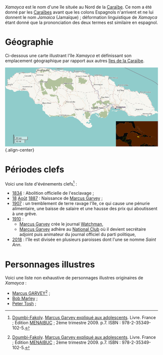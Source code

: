 <!-- TITLE: Xamayca / Jamaïque -->
<!-- SUBTITLE: Présentation de l'île caribéenne Xamayca -->

*Xamayca* est le nom d'une île située au Nord de la [Caraïbe](/geographie/ile/caraibes/iles-de-la-caraibe). Ce nom a été donné par les [Caraïbes](/peuple/caraibes/partout/caraibe) avant que les colons Espagnols n'arrivent et ne lui donnent le nom *Jamaica* (Jamaïque) ; déformation linguistique de *Xamayca* étant donné que la prononciation des deux termes est similaire en espagnol.

# Géographie
Ci-dessous une carte illustrant l'île *Xamayca* et définissant son emplacement géographique par rapport aux autres [îles de la Caraïbe](/geographie/ile/caraibes/iles-de-la-caraibe).

![Xamayca Bis](/uploads/map/xamayca-bis.png "Carte de Xamayca"){.align-center}
# Périodes clefs
Voici une liste d'événements clefs[^1] :
* [1834](/histoire/date/calendrier-gregorien/par-annee/1834) : Abolition officielle de l'esclavage ;
* [18](/histoire/date/calendrier-gregorien/par-jour/18) [Août](/histoire/date/calendrier-gregorien/par-mois/aout) [1887](/histoire/date/calendrier-gregorien/par-annee/1887) : Naissance de [Marcus Garvey](/personnalite/homme/polymathe/caraibes/midi/colonie/xamayca/marcus-gavey) ;
* [1907](/histoire/date/calendrier-gregorien/par-annee/1907) : un tremblement de terre ravage l'île, ce qui cause une pénurie alimentaire, une baisse de salaire et une hausse des prix qui aboutissent à une grêve.
* [1910](/histoire/date/calendrier-gregorien/par-annee/1910) :
	* [Marcus Garvey](/personnalite/homme/polymathe/caraibes/midi/colonie/xamayca/marcus-gavey) crée le journal [Watchman](/organisme/journal/watchman),
	* [Marcus Garvey](/personnalite/homme/polymathe/caraibes/midi/colonie/xamayca/marcus-gavey) adhère au [National Club](/organisme/parti-politique/national-club) où il devient secrétaire adjoint puis animateur du journal officiel du parti politique,
* [2018](/histoire/date/calendrier-gregorien/par-annee/2018) : l'île est divisée en plusieurs paroisses dont l'une se nomme *Saint Ann*.

# Personnages illustres
Voici une liste non exhaustive de personnages illustres originaires de *Xamayca* :
* [Marcus GARVEY](/personnalite/homme/polymathe/caraibes/midi/colonie/xamayca/marcus-gavey)[^1] ;
* [Bob Marley](/personnalite/homme/artiste/musique/caraibes/midi/colonie/xamayca/bob-marley) ;
* [Peter Tosh](/personnalite/homme/artiste/musique/caraibes/midi/colonie/xamayca/peter-tosh) ;


[^1]: [Doumbi-Fakoly](/personnalite/homme/polymathe/afrique/nord-ouest/pays/mali/doumbi-fakoli). [Marcus Garvey expliqué aux adolescents](/ouvrage/documentaire/marcus-garvey-explique-aux-adolescents). Livre. France ; Édition [MENAIBUC](/organisme/editeur/menaibuc) ; 2ème trimestre 2009. p.7. ISBN : 978-2-35349-102-5. 